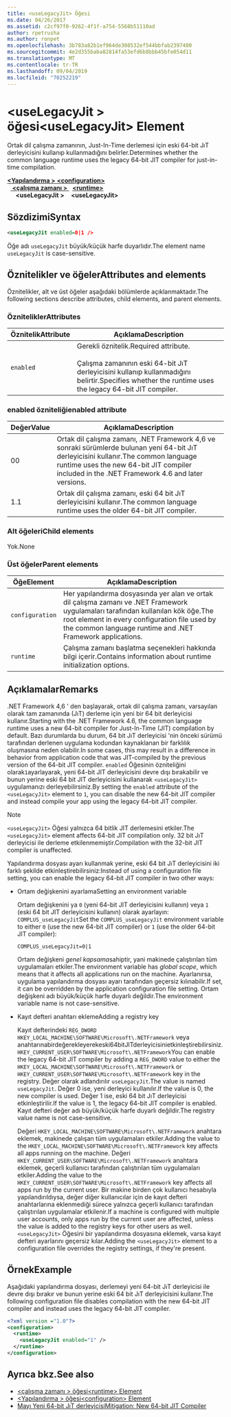 ```yaml
---
title: <useLegacyJit> Öğesi
ms.date: 04/26/2017
ms.assetid: c2cf97f0-9262-4f1f-a754-5568b51110ad
author: rpetrusha
ms.author: ronpet
ms.openlocfilehash: 3b783a82b1ef964de308532ef544bbfab2397400
ms.sourcegitcommit: 4e2d355baba82814fa53efd6b8bbb45bfe054d11
ms.translationtype: MT
ms.contentlocale: tr-TR
ms.lasthandoff: 09/04/2019
ms.locfileid: "70252219"
---
```

# <a name="uselegacyjit-element"></a><span data-ttu-id="f887e-102">\<useLegacyJit > öğesi</span><span class="sxs-lookup"><span data-stu-id="f887e-102">\<useLegacyJit> Element</span></span>

<span data-ttu-id="f887e-103">Ortak dil çalışma zamanının, Just-In-Time derlemesi için eski 64-bit JıT derleyicisini kullanıp kullanmadığını belirler.</span><span class="sxs-lookup"><span data-stu-id="f887e-103">Determines whether the common language runtime uses the legacy 64-bit JIT compiler for just-in-time compilation.</span></span>  
  
<span data-ttu-id="f887e-104">[ **\<Yapılandırma >** ](../configuration-element.md)</span><span class="sxs-lookup"><span data-stu-id="f887e-104">[**\<configuration>**](../configuration-element.md)</span></span>\
<span data-ttu-id="f887e-105">&nbsp;&nbsp;[ **\<çalışma zamanı >** ](runtime-element.md)</span><span class="sxs-lookup"><span data-stu-id="f887e-105">&nbsp;&nbsp;[**\<runtime>**](runtime-element.md)</span></span>\
<span data-ttu-id="f887e-106">&nbsp;&nbsp;&nbsp;&nbsp; **\<useLegacyJit >**</span><span class="sxs-lookup"><span data-stu-id="f887e-106">&nbsp;&nbsp;&nbsp;&nbsp;**\<useLegacyJit>**</span></span>  
  
## <a name="syntax"></a><span data-ttu-id="f887e-107">Sözdizimi</span><span class="sxs-lookup"><span data-stu-id="f887e-107">Syntax</span></span>  
  
```xml
<useLegacyJit enabled=0|1 />
```

<span data-ttu-id="f887e-108">Öğe adı `useLegacyJit` büyük/küçük harfe duyarlıdır.</span><span class="sxs-lookup"><span data-stu-id="f887e-108">The element name `useLegacyJit` is case-sensitive.</span></span>
  
## <a name="attributes-and-elements"></a><span data-ttu-id="f887e-109">Öznitelikler ve öğeler</span><span class="sxs-lookup"><span data-stu-id="f887e-109">Attributes and elements</span></span>

<span data-ttu-id="f887e-110">Öznitelikler, alt ve üst öğeler aşağıdaki bölümlerde açıklanmaktadır.</span><span class="sxs-lookup"><span data-stu-id="f887e-110">The following sections describe attributes, child elements, and parent elements.</span></span>  
  
### <a name="attributes"></a><span data-ttu-id="f887e-111">Öznitelikler</span><span class="sxs-lookup"><span data-stu-id="f887e-111">Attributes</span></span>  
  
| <span data-ttu-id="f887e-112">Öznitelik</span><span class="sxs-lookup"><span data-stu-id="f887e-112">Attribute</span></span> | <span data-ttu-id="f887e-113">Açıklama</span><span class="sxs-lookup"><span data-stu-id="f887e-113">Description</span></span>                                                                                   |  
| --------- | --------------------------------------------------------------------------------------------- |  
| `enabled` | <span data-ttu-id="f887e-114">Gerekli öznitelik.</span><span class="sxs-lookup"><span data-stu-id="f887e-114">Required attribute.</span></span><br><br><span data-ttu-id="f887e-115">Çalışma zamanının eski 64-bit JıT derleyicisini kullanıp kullanmadığını belirtir.</span><span class="sxs-lookup"><span data-stu-id="f887e-115">Specifies whether the runtime uses the legacy 64-bit JIT compiler.</span></span> |  
  
### <a name="enabled-attribute"></a><span data-ttu-id="f887e-116">enabled özniteliği</span><span class="sxs-lookup"><span data-stu-id="f887e-116">enabled attribute</span></span>  
  
| <span data-ttu-id="f887e-117">Değer</span><span class="sxs-lookup"><span data-stu-id="f887e-117">Value</span></span> | <span data-ttu-id="f887e-118">Açıklama</span><span class="sxs-lookup"><span data-stu-id="f887e-118">Description</span></span>                                                                                                         |  
| ----- | ------------------------------------------------------------------------------------------------------------------- |  
| <span data-ttu-id="f887e-119">0</span><span class="sxs-lookup"><span data-stu-id="f887e-119">0</span></span>     | <span data-ttu-id="f887e-120">Ortak dil çalışma zamanı, .NET Framework 4,6 ve sonraki sürümlerde bulunan yeni 64-bit JıT derleyicisini kullanır.</span><span class="sxs-lookup"><span data-stu-id="f887e-120">The common language runtime uses the new 64-bit JIT compiler included in the .NET Framework 4.6 and later versions.</span></span> |  
| <span data-ttu-id="f887e-121">1\.</span><span class="sxs-lookup"><span data-stu-id="f887e-121">1</span></span>     | <span data-ttu-id="f887e-122">Ortak dil çalışma zamanı, eski 64 bit JıT derleyicisini kullanır.</span><span class="sxs-lookup"><span data-stu-id="f887e-122">The common language runtime uses the older 64-bit JIT compiler.</span></span>                                                     |  
  
### <a name="child-elements"></a><span data-ttu-id="f887e-123">Alt öğeleri</span><span class="sxs-lookup"><span data-stu-id="f887e-123">Child elements</span></span>

<span data-ttu-id="f887e-124">Yok.</span><span class="sxs-lookup"><span data-stu-id="f887e-124">None</span></span>
  
### <a name="parent-elements"></a><span data-ttu-id="f887e-125">Üst öğeler</span><span class="sxs-lookup"><span data-stu-id="f887e-125">Parent elements</span></span>  
  
| <span data-ttu-id="f887e-126">Öğe</span><span class="sxs-lookup"><span data-stu-id="f887e-126">Element</span></span>         | <span data-ttu-id="f887e-127">Açıklama</span><span class="sxs-lookup"><span data-stu-id="f887e-127">Description</span></span>                                                                                                       |  
| --------------- | ----------------------------------------------------------------------------------------------------------------- |  
| `configuration` | <span data-ttu-id="f887e-128">Her yapılandırma dosyasında yer alan ve ortak dil çalışma zamanı ve .NET Framework uygulamaları tarafından kullanılan kök öğe.</span><span class="sxs-lookup"><span data-stu-id="f887e-128">The root element in every configuration file used by the common language runtime and .NET Framework applications.</span></span> |  
| `runtime`       | <span data-ttu-id="f887e-129">Çalışma zamanı başlatma seçenekleri hakkında bilgi içerir.</span><span class="sxs-lookup"><span data-stu-id="f887e-129">Contains information about runtime initialization options.</span></span>                                                        |  
  
## <a name="remarks"></a><span data-ttu-id="f887e-130">Açıklamalar</span><span class="sxs-lookup"><span data-stu-id="f887e-130">Remarks</span></span>  

<span data-ttu-id="f887e-131">.NET Framework 4,6 ' den başlayarak, ortak dil çalışma zamanı, varsayılan olarak tam zamanında (JıT) derleme için yeni bir 64 bit derleyicisi kullanır.</span><span class="sxs-lookup"><span data-stu-id="f887e-131">Starting with the .NET Framework 4.6, the common language runtime uses a new 64-bit compiler for Just-In-Time (JIT) compilation by default.</span></span> <span data-ttu-id="f887e-132">Bazı durumlarda bu durum, 64 bit JıT derleyicisi 'nin önceki sürümü tarafından derlenen uygulama kodundan kaynaklanan bir farklılık oluşmasına neden olabilir.</span><span class="sxs-lookup"><span data-stu-id="f887e-132">In some cases, this may result in a difference in behavior from application code that was JIT-compiled by the previous version of the 64-bit JIT compiler.</span></span> <span data-ttu-id="f887e-133">`enabled` Öğesinin özniteliğini olarak`1`ayarlayarak, yeni 64-bit JIT derleyicisini devre dışı bırakabilir ve bunun yerine eski 64 bit JIT derleyicisini kullanarak `<useLegacyJit>` uygulamanızı derleyebilirsiniz.</span><span class="sxs-lookup"><span data-stu-id="f887e-133">By setting the `enabled` attribute of the `<useLegacyJit>` element to `1`, you can disable the new 64-bit JIT compiler and instead compile your app using the legacy 64-bit JIT compiler.</span></span>  
  
> [!NOTE]
> <span data-ttu-id="f887e-134">`<useLegacyJit>` Öğesi yalnızca 64 bitlik JIT derlemesini etkiler.</span><span class="sxs-lookup"><span data-stu-id="f887e-134">The `<useLegacyJit>` element affects 64-bit JIT compilation only.</span></span> <span data-ttu-id="f887e-135">32 bit JıT derleyicisi ile derleme etkilenmemiştir.</span><span class="sxs-lookup"><span data-stu-id="f887e-135">Compilation with the 32-bit JIT compiler is unaffected.</span></span>  
  
<span data-ttu-id="f887e-136">Yapılandırma dosyası ayarı kullanmak yerine, eski 64 bit JıT derleyicisini iki farklı şekilde etkinleştirebilirsiniz:</span><span class="sxs-lookup"><span data-stu-id="f887e-136">Instead of using a configuration file setting, you can enable the legacy 64-bit JIT compiler in two other ways:</span></span>  
  
- <span data-ttu-id="f887e-137">Ortam değişkenini ayarlama</span><span class="sxs-lookup"><span data-stu-id="f887e-137">Setting an environment variable</span></span>

  <span data-ttu-id="f887e-138">Ortam değişkenini ya `0` (yeni 64-bit JIT derleyicisini kullanın) veya `1` (eski 64 bit JIT derleyicisini kullanın) olarak ayarlayın: `COMPLUS_useLegacyJit`</span><span class="sxs-lookup"><span data-stu-id="f887e-138">Set the `COMPLUS_useLegacyJit` environment variable to either `0` (use the new 64-bit JIT compiler) or `1` (use the older 64-bit JIT compiler):</span></span>
  
  ```  
  COMPLUS_useLegacyJit=0|1  
  ```  
  
  <span data-ttu-id="f887e-139">Ortam değişkeni *genel kapsama*sahiptir, yani makinede çalıştırılan tüm uygulamaları etkiler.</span><span class="sxs-lookup"><span data-stu-id="f887e-139">The environment variable has *global scope*, which means that it affects all applications run on the machine.</span></span> <span data-ttu-id="f887e-140">Ayarlanırsa, uygulama yapılandırma dosyası ayarı tarafından geçersiz kılınabilir.</span><span class="sxs-lookup"><span data-stu-id="f887e-140">If set, it can be overridden by the application configuration file setting.</span></span> <span data-ttu-id="f887e-141">Ortam değişkeni adı büyük/küçük harfe duyarlı değildir.</span><span class="sxs-lookup"><span data-stu-id="f887e-141">The environment variable name is not case-sensitive.</span></span>
  
- <span data-ttu-id="f887e-142">Kayıt defteri anahtarı ekleme</span><span class="sxs-lookup"><span data-stu-id="f887e-142">Adding a registry key</span></span>

  <span data-ttu-id="f887e-143">Kayıt defterindeki `REG_DWORD` `HKEY_LOCAL_MACHINE\SOFTWARE\Microsoft\.NETFramework` veya anahtarınabirdeğerekleyerekeski64bitJITderleyicisinietkinleştirebilirsiniz.`HKEY_CURRENT_USER\SOFTWARE\Microsoft\.NETFramework`</span><span class="sxs-lookup"><span data-stu-id="f887e-143">You can enable the legacy 64-bit JIT compiler by adding a `REG_DWORD` value to either the `HKEY_LOCAL_MACHINE\SOFTWARE\Microsoft\.NETFramework` or `HKEY_CURRENT_USER\SOFTWARE\Microsoft\.NETFramework` key in the registry.</span></span> <span data-ttu-id="f887e-144">Değer olarak adlandırılır `useLegacyJit`.</span><span class="sxs-lookup"><span data-stu-id="f887e-144">The value is named `useLegacyJit`.</span></span> <span data-ttu-id="f887e-145">Değer 0 ise, yeni derleyici kullanılır.</span><span class="sxs-lookup"><span data-stu-id="f887e-145">If the value is 0, the new compiler is used.</span></span> <span data-ttu-id="f887e-146">Değer 1 ise, eski 64 bit JıT derleyicisi etkinleştirilir.</span><span class="sxs-lookup"><span data-stu-id="f887e-146">If the value is 1, the legacy 64-bit JIT compiler is enabled.</span></span> <span data-ttu-id="f887e-147">Kayıt defteri değer adı büyük/küçük harfe duyarlı değildir.</span><span class="sxs-lookup"><span data-stu-id="f887e-147">The registry value name is not case-sensitive.</span></span>
  
  <span data-ttu-id="f887e-148">Değeri `HKEY_LOCAL_MACHINE\SOFTWARE\Microsoft\.NETFramework` anahtara eklemek, makinede çalışan tüm uygulamaları etkiler.</span><span class="sxs-lookup"><span data-stu-id="f887e-148">Adding the value to the `HKEY_LOCAL_MACHINE\SOFTWARE\Microsoft\.NETFramework` key affects all apps running on the machine.</span></span> <span data-ttu-id="f887e-149">Değeri `HKEY_CURRENT_USER\SOFTWARE\Microsoft\.NETFramework` anahtara eklemek, geçerli kullanıcı tarafından çalıştırılan tüm uygulamaları etkiler.</span><span class="sxs-lookup"><span data-stu-id="f887e-149">Adding the value to the `HKEY_CURRENT_USER\SOFTWARE\Microsoft\.NETFramework` key affects all apps run by the current user.</span></span> <span data-ttu-id="f887e-150">Bir makine birden çok kullanıcı hesabıyla yapılandırıldıysa, değer diğer kullanıcılar için de kayıt defteri anahtarlarına eklenmediği sürece yalnızca geçerli kullanıcı tarafından çalıştırılan uygulamalar etkilenir.</span><span class="sxs-lookup"><span data-stu-id="f887e-150">If a machine is configured with multiple user accounts, only apps run by the current user are affected, unless the value is added to the registry keys for other users as well.</span></span> <span data-ttu-id="f887e-151">`<useLegacyJit>` Öğesini bir yapılandırma dosyasına eklemek, varsa kayıt defteri ayarlarını geçersiz kılar.</span><span class="sxs-lookup"><span data-stu-id="f887e-151">Adding the `<useLegacyJit>` element to a configuration file overrides the registry settings, if they're present.</span></span>  
  
## <a name="example"></a><span data-ttu-id="f887e-152">Örnek</span><span class="sxs-lookup"><span data-stu-id="f887e-152">Example</span></span>  

<span data-ttu-id="f887e-153">Aşağıdaki yapılandırma dosyası, derlemeyi yeni 64-bit JıT derleyicisi ile devre dışı bırakır ve bunun yerine eski 64 bit JıT derleyicisini kullanır.</span><span class="sxs-lookup"><span data-stu-id="f887e-153">The following configuration file disables compilation with the new 64-bit JIT compiler and instead uses the legacy 64-bit JIT compiler.</span></span>  
  
```xml  
<?xml version ="1.0"?>  
<configuration>  
  <runtime>  
    <useLegacyJit enabled="1" />  
  </runtime>  
</configuration>  
```  
  
## <a name="see-also"></a><span data-ttu-id="f887e-154">Ayrıca bkz.</span><span class="sxs-lookup"><span data-stu-id="f887e-154">See also</span></span>

- [<span data-ttu-id="f887e-155">\<çalışma zamanı > öğesi</span><span class="sxs-lookup"><span data-stu-id="f887e-155">\<runtime> Element</span></span>](runtime-element.md)
- [<span data-ttu-id="f887e-156">\<Yapılandırma > öğesi</span><span class="sxs-lookup"><span data-stu-id="f887e-156">\<configuration> Element</span></span>](../configuration-element.md)
- [<span data-ttu-id="f887e-157">Mayı Yeni 64-bit JıT derleyicisi</span><span class="sxs-lookup"><span data-stu-id="f887e-157">Mitigation: New 64-bit JIT Compiler</span></span>](../../../migration-guide/mitigation-new-64-bit-jit-compiler.md)
